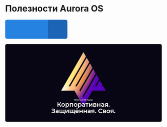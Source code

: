Полезности Aurora OS
===================

<p>
    <a href="https://keygenqt.github.io/av-useful-links/">
        <img src="data/see-more.gif" width="200"/>
    </a>
</p>

[![aurora.png](data%2Faurora.png)](https://auroraos.ru/)